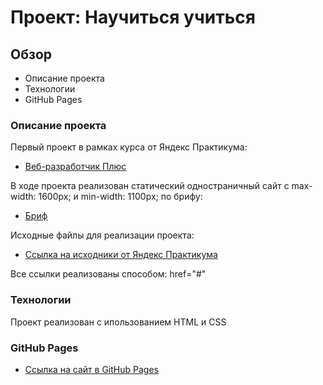 # Проект: Научиться учиться


## Обзор
* Описание проекта
* Технологии
* GitHub Pages


### Описание проекта

Первый проект в рамках курса от Яндекс Практикума:
* [Веб-разработчик Плюс](https://practicum.yandex.ru/promo/long-courses/web)

В ходе проекта реализован статический одностраничный сайт с max-width: 1600px; и min-width: 1100px; по брифу:
* [Бриф](https://github.com/mbkov/how-to-learn-plus/tree/main/brief)

Исходные файлы для реализации проекта:
* [Ссылка на исходники от Яндекс Практикума](https://github.com/yandex-praktikum/how-to-learn-plus)

Все ссылки реализованы способом: href="#"


### Технологии

Проект реализован с ипользованием HTML и CSS


### GitHub Pages
* [Ссылка на сайт в GitHub Pages](https://mbkov.github.io/how-to-learn-plus/)
